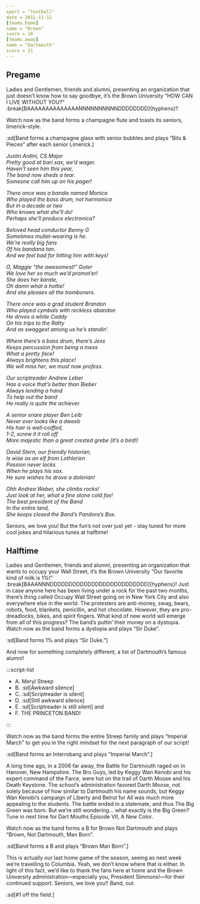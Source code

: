 ```yaml
---
sport = "football"
date = 2011-11-12
[teams.home]
name = "Brown"
score = 16
[teams.away]
name = "Dartmouth"
score = 21
---
```


## Pregame

Ladies and Gentlemen, friends and alumni, presenting an organization that just doesn’t know how to say goodbye, it’s the Brown University “HOW CAN I LIVE WITHOUT YOU?” :break[BAAAAAAAAAAAAAANNNNNNNNNNDDDDDDDD]{hyphens}?

Watch now as the band forms a champagne flute and toasts its seniors, limerick-style.

:sd[Band forms a champagne glass with senior bubbles and plays “Bits & Pieces” after each senior Limerick.]

_Justin Ardini, CS Major\
Pretty good at bari sax, we’d wager.\
Haven’t seen him this year,\
The band now sheds a tear.\
Someone call him up on his pager!_

_There once was a bandie named Monica\
Who played the bass drum, not harmonica\
But in a decade or two\
Who knows what she’ll do!\
Perhaps she’ll produce electronica?_

_Beloved head conductor Benny G\
Sometimes mullet-wearing is he.\
We’re really big fans\
Of his bandana tan.\
And we feel bad for hitting him with keys!_

_O, Maggie “the awesomest!” Goter\
We love her so much we’d promot’er!\
She does her karate,\
Oh damn what a hottie!\
And she pleases all the tromboners._

_There once was a grad student Brandon\
Who played cymbals with reckless abandon\
He drives a white Caddy\
On his trips to the Ratty\
And as swaggest among us he’s standin’._

_Where there’s a bass drum, there’s Jess\
Keeps percussion from being a mess\
What a pretty face!\
Always brightens this place!\
We will miss her, we must now profess._

_Our scriptreader Andrew Leber\
Has a voice that’s better than Bieber\
Always lending a hand\
To help out the band\
He really is quite the achiever._

_A senior snare player Ben Leib\
Never ever looks like a dweeb\
His hair is well-coiffed,\
1-2, screw it it roll off\
More majestic than a great crested grebe (it’s a bird!)_

_David Stern, our friendly historian,\
Is wise as an elf from Lothlorien\
Passion never lacks\
When he plays his sax.\
He sure wishes he drove a dolorian!_

_Ohh Andrea Weber, she climbs rocks!\
Just look at her, what a fine stone cold fox!\
The best president of the Band\
In the entire land,\
She keeps closed the Band’s Pandora’s Box._

Seniors, we love you! But the fun’s not over just yet - stay tuned for more cool jokes and hilarious tunes at halftime!

## Halftime

Ladies and Gentlemen, friends and alumni, presenting an organization that wants to occupy your Wall Street, it’s the Brown University “Our favorite kind of milk is 1%!” :break[BAAANNNDDDDDDDDDDDDDDDDDDDDDDDDDD]{hyphens}! Just in case anyone here has been living under a rock for the past two months, there’s thing called Occupy Wall Street going on in New York City and also everywhere else in the world. The protesters are anti-money, swag, bears, robots, food, blankets, penicillin, and hot chocolate. However, they are pro-dreadlocks, bikes, and spirit fingers. What kind of new world will emerge from all of this progress? The band’s puttin’ their money on a dystopia. Watch now as the band forms a dystopia and plays “Sir Duke”.

:sd[Band forms 1% and plays “Sir Duke.”]

And now for something completely different, a list of Dartmouth’s famous alumni!

:::script-list

- A. Meryl Streep
- B. :sd[Awkward silence]
- C. :sd[Scriptreader is silent]
- D. :sd[Still awkward silence]
- E. :sd[Scriptreader is still silent] and
- F. THE PRINCETON BAND!

:::

Watch now as the band forms the entire Streep family and plays “Imperial March” to get you in the right mindset for the next paragraph of our script!

:sd[Band forms an Interrobang and plays “Imperial March”.]

A long time ago, in a 2006 far away, the Battle for Dartmouth raged on in Hanover, New Hampshire. The Bro Guys, led by Keggy Wan Kenobi and his expert command of the Farce, were hot on the trail of Darth Moose and his Death Keystone. The school’s administration favored Darth Moose, not solely because of how similar to Dartmouth his name sounds, but Keggy Wan Kenobi’s campaign of Liberty and Beirut for All was much more appealing to the students. The battle ended in a stalemate, and thus The Big Green was born. But we’re still wondering… what exactly is the Big Green? Tune in next time for Dart Mouths Episode VII, A New Color.

Watch now as the band forms a B for Brown Not Dartmouth and plays “Brown, Not Dartmouth, Man Born”.

:sd[Band forms a B and plays “Brown Man Born”.]

This is actually our last home game of the season, seeing as next week we’re travelling to Columbia. Yeah, we don’t know where that is either. In light of this fact, we’d like to thank the fans here at home and the Brown University administration—especially you, President Simmons!—for their continued support. Seniors, we love you!! Band, out.

:sd[#1 off the field.]
